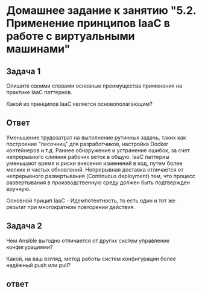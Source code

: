 # Домашнее задание к занятию "5.2. Применение принципов IaaC в работе с виртуальными машинами"
## Задача 1

Опишите своими словами основные преимущества применения на практике IaaC паттернов.

Какой из принципов IaaC является основополагающим?

## Ответ

Уменьшение трудозатрат на выполнение рутинных задачь, таких как построение "песочниц" для разработчиков, настройка Docker контейнеров и т.д. 
Раннее обнаружение и устранение ошибок, за счет непрерывного слияния рабочих веток в общую. IaaC паттерны уменьшают время и риски внесения изменений в код,
путем более мелких и частых обновлений. Непрерывная доставка отличается от непрерывного развертывания (Continuous deployment) тем, что процесс 
развертывания в производственную среду должен быть подтвержден вручную.

Основной прицип IaaC - Идемпотентность, то есть один и тот же резьтат при многократном повторении действия.

## Задача 2

Чем Ansible выгодно отличается от других систем управление конфигурациями?

Какой, на ваш взгляд, метод работы систем конфигурации более надёжный push или pull?

## ответ
